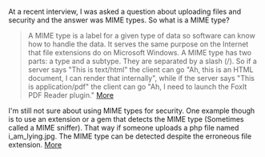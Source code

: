 At a recent interview, I was asked a question about uploading files and security and the answer was MIME types. So what is a MIME type?

>A MIME type is a label for a given type of data so software can know how to handle the data. It serves the same purpose on the Internet that file extensions do on Microsoft Windows. A MIME type has two parts: a type and a subtype. They are separated by a slash (/). So if a server says "This is text/html" the client can go "Ah, this is an HTML document, I can render that internally", while if the server says "This is application/pdf" the client can go "Ah, I need to launch the FoxIt PDF Reader plugin." [More](https://stackoverflow.com/questions/3828352/what-is-a-mime-type)

I'm still not sure about using MIME types for security. One example though is to use an extension or a gem that detects the MIME type (Sometimes called a MIME sniffer). That way if someone uploads a php file named i_am_lying.jpg. The MIME type can be detected despite the erroneous file extension. [More](https://github.com/deviantech/carrierwave-mimetype-fu)